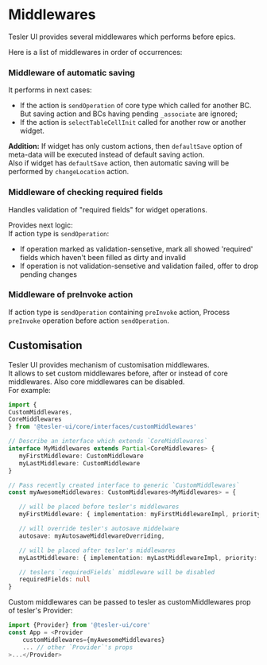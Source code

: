# Middlewares

Tesler UI provides several middlewares which performs before epics.

Here is a list of middlewares in order of occurrences:

### Middleware of automatic saving

It performs in next cases:

- If the action is `sendOperation` of core type which called for another BC. But saving action and BCs having pending `_associate` are ignored;
- If the action is `selectTableCellInit` called for another row or another widget.

**Addition:** If widget has only custom actions, then `defaultSave` option of meta-data will be executed instead of default saving action.  
Also if widget has `defaultSave` action, then automatic saving will be performed by `changeLocation` action.

### Middleware of checking required fields

Handles validation of "required fields" for widget operations.  

Provides next logic:  
If action type is `sendOperation`:
- If operation marked as validation-sensetive, mark all showed 'required' fields which haven't been filled as dirty and invalid
- If operation is not validation-sensetive and validation failed, offer to drop pending changes

### Middleware of preInvoke action

If action type is `sendOperation` containing `preInvoke` action, Process `preInvoke` operation before action `sendOperation`.


## Customisation

Tesler UI provides mechanism of customisation middlewares.  
 It allows to set custom middlewares before, after or instead of core middlewares. Also core middlewares can be disabled.  
 For example:
 ```typescript
import {
 CustomMiddlewares,
 CoreMiddlewares
} from '@tesler-ui/core/interfaces/customMiddlewares'

// Describe an interface which extends `CoreMiddlewares`
interface MyMiddlewares extends Partial<CoreMiddlewares> {
    myFirstMiddleware: CustomMiddleware
    myLastMiddleware: CustomMiddleware
}

// Pass recently created interface to generic `CustomMiddlewares`
const myAwesomeMiddlewares: CustomMiddlewares<MyMiddlewares> = {

    // will be placed before tesler's middlewares
    myFirstMiddleware: { implementation: myFirstMiddlewareImpl, priority: 'BEFORE' },

    // will override tesler's autosave middelware
    autosave: myAutosaweMiddlewareOverriding,

    // will be placed after tesler's middlewares
    myLastMiddleware: { implementation: myLastMiddlewareImpl, priority: 'AFTER' },

    // teslers `requiredFields` middleware will be disabled
    requiredFields: null
}
```
Custom middlewares can be passed to tesler as customMiddlewares prop of tesler's Provider:  
```typescript
import {Provider} from '@tesler-ui/core'
const App = <Provider
    customMiddlewares={myAwesomeMiddlewares}
    ... // other `Provider`'s props
>...</Provider>
```
